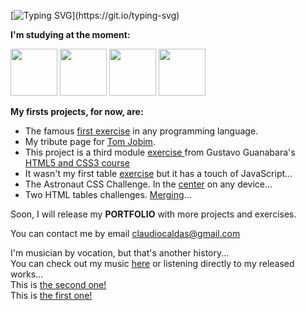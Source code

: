 [![Typing SVG](https://readme-typing-svg.demolab.com?font=Fira+Code&pause=1000&color=1E8027&background=08310600&random=false&width=435&lines=I'm+Cl%C3%A1udio+Caldas+from+Brazil!)](https://git.io/typing-svg) 
<div style="display: inline">
  <p><strong>I'm studying at the moment:</strong></p> 
  <img width='75' height='75' src="https://cdn.jsdelivr.net/gh/devicons/devicon@latest/icons/html5/html5-original-wordmark.svg" />
  <img width='75' height='75' src="https://cdn.jsdelivr.net/gh/devicons/devicon@latest/icons/css3/css3-original-wordmark.svg" />
  <img  width='75' height='75' src="https://cdn.jsdelivr.net/gh/devicons/devicon@latest/icons/javascript/javascript-plain.svg" />
  <img width='75' height='75' src="https://cdn.jsdelivr.net/gh/devicons/devicon@latest/icons/gimp/gimp-original-wordmark.svg" />          
</div>
<br>
<p><strong>My firsts projects, for now, are:</strong></p>
<ul>
  <li>The famous <a href="https://claudio-caldas.github.io/firstExercise/index.html" target="_blank">first exercise</a> in any programming language.</li>
  <li>My tribute page for <a href="https://claudio-caldas.github.io/TributePage/Tribute.html" target="_blank">Tom Jobim</a>.</li>
  <li>This project is a third module <a href="https://claudio-caldas.github.io/projeto-cordel" target="_blank">exercise </a>from Gustavo Guanabara's <a href="https://gustavoguanabara.github.io/#curso-de-html5-e-css3" >HTML5 and CSS3 course</a></li>
  <li>It wasn't my first table <a href="https://claudio-caldas.github.io/Cap21-Aula02" target="_blank"> exercise</a> but it has a touch of JavaScript...</li>
  <li>The Astronaut CSS Challenge. In the <a href="claudio-caldas.github.io/Desafio011/">center</a> on any device...</li>
  <li>Two HTML tables challenges. <a href="https://claudio-caldas.github.io/Desafio013/">Merging</a>...</li>
</ul>

<p>Soon, I will release my <strong>PORTFOLIO</strong> with more projects and exercises.</p>
<p>You can contact me by email <a href="mailto:claudiocaldas@gmail.com?"> claudiocaldas@gmail.com</a></p> 
<p>I'm musician by vocation, but that's another history... <br>
  You can check out my music <a href="https://soundcloud.com/claudio-caldas" target=""_blank>here</a> or listening directly to my released works...<br>
  This is <a href="https://soundcloud.com/claudio-caldas/sets/between-imagination-and-reality?utm_source=clipboard&utm_medium=text&utm_campaign=social_sharing" target="_blank"> the  second one!</a> <br>
  This is <a href="https://soundcloud.com/claudio-caldas/sets/estudio-imid-volume-11" >the first one!</a>
</p>

<!---
Claudio-Caldas/Claudio-Caldas is a ✨ special ✨ repository because its `README.md` (this file) appears on your GitHub profile.
You can click the Preview link to take a look at your changes.
--->
